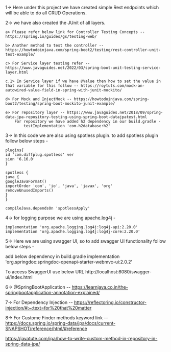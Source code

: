 1-> Here under this project we have created simple Rest endpoints which will
be able to do all CRUD Operations.

2-> we have also created the JUnit of all layers.

    a> Please refer below link for Controller Testing Concepts -- https://spring.io/guides/gs/testing-web/    
    
    b> Another method to test the controller -- https://howtodoinjava.com/spring-boot2/testing/rest-controller-unit-test-example/
    
    c> For Service layer testing refer -- https://www.javaguides.net/2022/03/spring-boot-unit-testing-service-layer.html

    c.1> In Service layer if we have @Value then how to set the value in that variable for this follow -- https://roytuts.com/mock-an-autowired-value-field-in-spring-with-junit-mockito/    

    d> For Mock and InjectMock -- https://howtodoinjava.com/spring-boot2/testing/spring-boot-mockito-junit-example/
    
    e> For repository layer -- https://www.javaguides.net/2018/09/spring-data-jpa-repository-testing-using-spring-boot-datajpatest.html
        For repository we have added h2 dependency in our build.gradle -
            testImplementation 'com.h2database:h2'

3-> In this code we are also using spotless plugin. to add spotless plugin follow below steps -
```
plugins{
id 'com.diffplug.spotless' ver
sion '6.16.0'
}

spotless {
java {
googleJavaFormat()
importOrder 'com', 'io', 'java', 'javax', 'org'
removeUnusedImports()
}
}

compileJava.dependsOn 'spotlessApply'
```

4-> for logging purpose we are using apache.log4j -
```
implementation 'org.apache.logging.log4j:log4j-api:2.20.0'
implementation 'org.apache.logging.log4j:log4j-core:2.20.0'
```

5-> Here we are using swagger UI, so to add swagger UI functionality follow below steps -

add below dependency in build.gradle
implementation 'org.springdoc:springdoc-openapi-starter-webmvc-ui:2.0.2'

To access SwaggerUI use below URL
http://localhost:8080/swagger-ui/index.html

6-> @SpringBootApplication -- https://learnjava.co.in/the-springbootapplication-annotation-explained/

7-> For Dependency Injection -- https://reflectoring.io/constructor-injection/#:~:text=for%20that%20matter

8-> For Custome Finder methods keyword link --
https://docs.spring.io/spring-data/jpa/docs/current-SNAPSHOT/reference/html/#reference

https://javatute.com/jpa/how-to-write-custom-method-in-repository-in-spring-data-jpa/